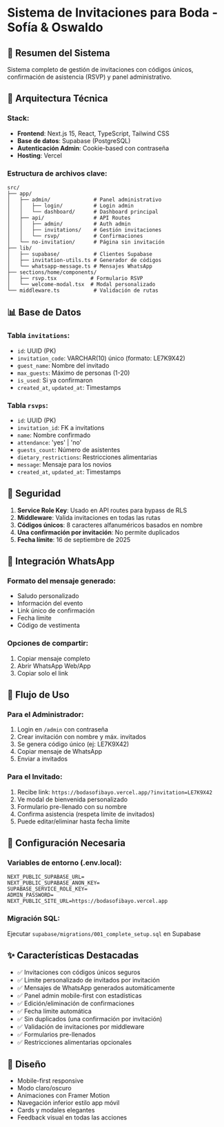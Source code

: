 # Sistema de Invitaciones para Boda - Sofía & Oswaldo

## 🎯 Resumen del Sistema

Sistema completo de gestión de invitaciones con códigos únicos, confirmación de asistencia (RSVP) y panel administrativo.

## 🔧 Arquitectura Técnica

### Stack:
- **Frontend**: Next.js 15, React, TypeScript, Tailwind CSS
- **Base de datos**: Supabase (PostgreSQL)
- **Autenticación Admin**: Cookie-based con contraseña
- **Hosting**: Vercel

### Estructura de archivos clave:
```
src/
├── app/
│   ├── admin/              # Panel administrativo
│   │   ├── login/          # Login admin
│   │   └── dashboard/      # Dashboard principal
│   ├── api/                # API Routes
│   │   ├── admin/          # Auth admin
│   │   ├── invitations/    # Gestión invitaciones
│   │   └── rsvp/           # Confirmaciones
│   └── no-invitation/      # Página sin invitación
├── lib/
│   ├── supabase/           # Clientes Supabase
│   ├── invitation-utils.ts # Generador de códigos
│   └── whatsapp-message.ts # Mensajes WhatsApp
├── sections/home/components/
│   ├── rsvp.tsx           # Formulario RSVP
│   └── welcome-modal.tsx  # Modal personalizado
└── middleware.ts           # Validación de rutas
```

## 📊 Base de Datos

### Tabla `invitations`:
- `id`: UUID (PK)
- `invitation_code`: VARCHAR(10) único (formato: LE7K9X42)
- `guest_name`: Nombre del invitado
- `max_guests`: Máximo de personas (1-20)
- `is_used`: Si ya confirmaron
- `created_at`, `updated_at`: Timestamps

### Tabla `rsvps`:
- `id`: UUID (PK)
- `invitation_id`: FK a invitations
- `name`: Nombre confirmado
- `attendance`: 'yes' | 'no'
- `guests_count`: Número de asistentes
- `dietary_restrictions`: Restricciones alimentarias
- `message`: Mensaje para los novios
- `created_at`, `updated_at`: Timestamps

## 🔐 Seguridad

1. **Service Role Key**: Usado en API routes para bypass de RLS
2. **Middleware**: Valida invitaciones en todas las rutas
3. **Códigos únicos**: 8 caracteres alfanuméricos basados en nombre
4. **Una confirmación por invitación**: No permite duplicados
5. **Fecha límite**: 16 de septiembre de 2025

## 💬 Integración WhatsApp

### Formato del mensaje generado:
- Saludo personalizado
- Información del evento
- Link único de confirmación
- Fecha límite
- Código de vestimenta

### Opciones de compartir:
1. Copiar mensaje completo
2. Abrir WhatsApp Web/App
3. Copiar solo el link

## 🚀 Flujo de Uso

### Para el Administrador:
1. Login en `/admin` con contraseña
2. Crear invitación con nombre y máx. invitados
3. Se genera código único (ej: LE7K9X42)
4. Copiar mensaje de WhatsApp
5. Enviar a invitados

### Para el Invitado:
1. Recibe link: `https://bodasofibayo.vercel.app/?invitation=LE7K9X42`
2. Ve modal de bienvenida personalizado
3. Formulario pre-llenado con su nombre
4. Confirma asistencia (respeta límite de invitados)
5. Puede editar/eliminar hasta fecha límite

## 📝 Configuración Necesaria

### Variables de entorno (.env.local):
```
NEXT_PUBLIC_SUPABASE_URL=
NEXT_PUBLIC_SUPABASE_ANON_KEY=
SUPABASE_SERVICE_ROLE_KEY=
ADMIN_PASSWORD=
NEXT_PUBLIC_SITE_URL=https://bodasofibayo.vercel.app
```

### Migración SQL:
Ejecutar `supabase/migrations/001_complete_setup.sql` en Supabase

## ✨ Características Destacadas

- ✅ Invitaciones con códigos únicos seguros
- ✅ Límite personalizado de invitados por invitación
- ✅ Mensajes de WhatsApp generados automáticamente
- ✅ Panel admin mobile-first con estadísticas
- ✅ Edición/eliminación de confirmaciones
- ✅ Fecha límite automática
- ✅ Sin duplicados (una confirmación por invitación)
- ✅ Validación de invitaciones por middleware
- ✅ Formularios pre-llenados
- ✅ Restricciones alimentarias opcionales

## 🎨 Diseño

- Mobile-first responsive
- Modo claro/oscuro
- Animaciones con Framer Motion
- Navegación inferior estilo app móvil
- Cards y modales elegantes
- Feedback visual en todas las acciones